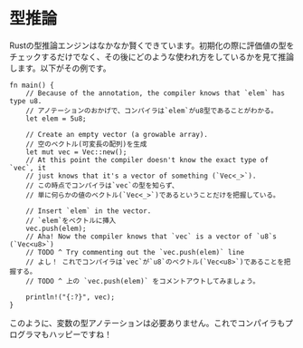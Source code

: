 <!--
# Inference
-->
# 型推論

<!--
The type inference engine is pretty smart. It does more than looking at the
type of the value expression
during an initialization. It also looks at how the variable is used afterwards 
to infer its type. Here's an advanced example of type inference:
-->
Rustの型推論エンジンはなかなか賢くできています。初期化の際に評価値の型をチェックするだけでなく、その後にどのような使われ方をしているかを見て推論します。以下がその例です。

```rust,editable
fn main() {
    // Because of the annotation, the compiler knows that `elem` has type u8.
    // アノテーションのおかげで、コンパイラは`elem`がu8型であることがわかる。
    let elem = 5u8;

    // Create an empty vector (a growable array).
    // 空のベクトル(可変長の配列)を生成
    let mut vec = Vec::new();
    // At this point the compiler doesn't know the exact type of `vec`, it
    // just knows that it's a vector of something (`Vec<_>`).
    // この時点でコンパイラは`vec`の型を知らず、
    // 単に何らかの値のベクトル(`Vec<_>`)であるということだけを把握している。

    // Insert `elem` in the vector.
    // `elem`をベクトルに挿入
    vec.push(elem);
    // Aha! Now the compiler knows that `vec` is a vector of `u8`s (`Vec<u8>`)
    // TODO ^ Try commenting out the `vec.push(elem)` line
    // よし！ これでコンパイラは`vec`が`u8`のベクトル(`Vec<u8>`)であることを把握する。
    // TODO ^ 上の `vec.push(elem)` をコメントアウトしてみましょう。

    println!("{:?}", vec);
}
```

<!--
No type annotation of variables was needed, the compiler is happy and so is the
programmer!
-->
このように、変数の型アノテーションは必要ありません。これでコンパイラもプログラマもハッピーですね！
